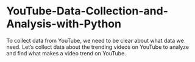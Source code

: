 # YouTube-Data-Collection-and-Analysis-with-Python
To collect data from YouTube, we need to be clear about what data we need. Let’s collect data about the trending videos on YouTube to analyze and find what makes a video trend on YouTube.
